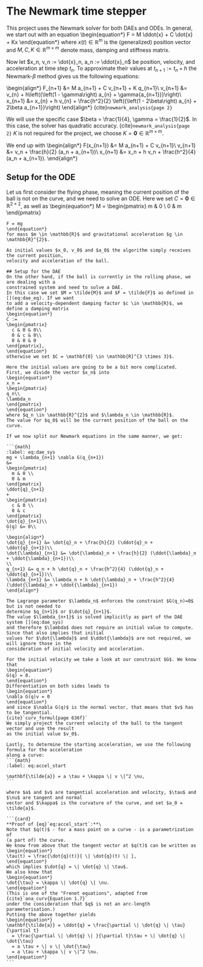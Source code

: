 # The Newmark time stepper

This project uses the Newmark solver for both DAEs and ODEs.
In general, we start out with an equation
\begin{equation*}
  F = M \ddot{x} + C \dot{x} + Kx
\end{equation*}
where $x(t) \in \mathbb{R}^{m}$ is the (generalized) position vector and $M, C, K \in \mathbb{R}^{m \times m}$
denote mass, damping and stiffness matrix.

Now let $x_n, v_n := \dot{x}_n, a_n := \ddot{x}_n$ be position, velocity, and acceleration at
time step $t_n$. To approximate their values at $t_{n+1} := t_n + h$ the Newmark-$\beta$ method
gives us the following equations:

\begin{align*}
  F_{n+1} &= M a_{n+1} + C v_{n+1} + K q_{n+1}\\
  v_{n+1} &= v_{n} + h\left({\left(1 - \gamma\right) a_{n} + \gamma{a_{n+1}}}\right)\\
  x_{n+1} &= x_{n} + h v_{n} + \frac{h^2}{2} \left({\left(1 - 2\beta\right) a_{n} + 2\beta a_{n+1}}\right)
\end{align*}
{cite}`newmark_analysis{page 2}`

<!-- This family of solvers is non-canonically symplectic and preserves a non-standard momentum. {cite}`newmark_sympl{page 3}` -->
We will use the specific case $\beta = \frac{1}{4}, \gamma = \frac{1}{2}$.
In this case, the solver has quadratic accuracy. {cite}`newmark_analysis{page 2}`
$K$ is not required for the project, we choose $K = \mathbf{0} \in \mathbb{R}^{m \times m}$.

We end up with
\begin{align*}
  F(x_{n+1}) &= M a_{n+1} + C v_{n+1}\\
  v_{n+1} &= v_n + \frac{h}{2} (a_n + a_{n+1})\\
  x_{n+1} &= x_n + h v_n + \frac{h^2}{4} (a_n + a_{n+1}).
\end{align*}

## Setup for the ODE
Let us first consider the flying phase, meaning the current position of the ball is not on the
curve, and we need to solve an ODE.
Here we set $C = \mathbf{0} \in \mathbb{R}^{2 \times 2}$, as well as
\begin{equation*}
M =
\begin{pmatrix}
    m & 0 \\
    0 & m
  \end{pmatrix}
  ~~~\text{ and }~~~
  F = mg
\end{equation*}
for mass $m \in \mathbb{R}$ and gravitational acceleration $g \in \mathbb{R}^{2}$.

As initial values $x_0, v_0$ and $a_0$ the algorithm simply receives the current position,
velocity and acceleration of the ball.

## Setup for the DAE
On the other hand, if the ball is currently in the rolling phase, we are dealing with a
constrained system and need to solve a DAE.
In this case we set $M = \tilde{M}$ and $F = \tilde{F}$ as defined in [](eq:dae_eq). If we want
to add a velocity-dependent damping factor $c \in \mathbb{R}$, we define a damping matrix
\begin{equation*}
  C :=
  \begin{pmatrix}
    c & 0 & 0\\
    0 & c & 0\\
	0 & 0 & 0
  \end{pmatrix},
\end{equation*}
otherwise we set $C = \mathbf{0} \in \mathbb{R}^{3 \times 3}$.

Here the initial values are going to be a bit more complicated.
First, we divide the vector $x_n$ into
\begin{equation*}
  x_n =
  \begin{pmatrix}
  q_n\\
  \lambda_n
  \end{pmatrix}
\end{equation*}
where $q_n \in \mathbb{R}^{2}$ and $\lambda_n \in \mathbb{R}$.
The value for $q_0$ will be the current position of the ball on the curve.

If we now split our Newmark equations in the same manner, we get:

```{math}
:label: eq:dae_sys
  mg + \lambda_{n+1} \nabla G(q_{n+1})
  &=
  \begin{pmatrix}
    m & 0 \\
    0 & m
  \end{pmatrix}
  \ddot{q}_{n+1}
  +
  \begin{pmatrix}
    c & 0 \\
    0 & c
  \end{pmatrix}
  \dot{q}_{n+1}\\
  G(q) &= 0\\
```
\begin{align*}
  \dot{q}_{n+1} &= \dot{q}_n + \frac{h}{2} (\ddot{q}_n + \ddot{q}_{n+1})\\
  \dot{\lambda}_{n+1} &= \dot{\lambda}_n + \frac{h}{2} (\ddot{\lambda}_n + \ddot{\lambda}_{n+1})\\
  \\
  q_{n+1} &= q_n + h \dot{q}_n + \frac{h^2}{4} (\ddot{q}_n + \ddot{q}_{n+1})\\
  \lambda_{n+1} &= \lambda_n + h \dot{\lambda}_n + \frac{h^2}{4} (\ddot{\lambda}_n + \ddot{\lambda}_{n+1})
\end{align*}

The Lagrange parameter $\lambda_n$ enforces the constraint $G(q_n)=0$ but is not needed to
determine $q_{n+1}$ or $\dot{q}_{n+1}$.
The value $\lambda_{n+1}$ is solved implicitly as part of the DAE system [](eq:dae_sys)
and therefore $\lambda$ does not require an initial value to compute. Since that also implies that initial
values for $\dot{\lambda}$ and $\ddot{\lambda}$ are not required, we will ignore those in the
consideration of initial velocity and acceleration.

For the initial velocity we take a look at our constraint $G$. We know that
\begin{equation*}
  G(q) = 0.
\end{equation*}
Differentiation on both sides leads to
\begin{equation*}
  \nabla G(q)v = 0
\end{equation*}
and since $\nabla G(q)$ is the normal vector, that means that $v$ has to be tangential.
{cite}`curv_formul{page 636f}`
We simply project the current velocity of the ball to the tangent vector and use the result
as the initial value $v_0$.

Lastly, to determine the starting acceleration, we use the following formula for the acceleration
along a curve:
```{math}
:label: eq:accel_start

  \mathbf{\tilde{a}} = a \tau + \kappa \| v \|^2 \nu,
```

where $a$ and $v$ are tangential acceleration and velocity, $\tau$ and $\nu$ are tangent and normal
vector and $\kappa$ is the curvature of the curve, and set $a_0 = \tilde{a}$.

```{card}
**Proof of {eq}`eq:accel_start`:**\
Note that $q(t)$ - for a mass point on a curve - is a parametrization of
(a part of) the curve.
We know from above that the tangent vector at $q(t)$ can be written as
\begin{equation*}
  \tau(t) = \frac{\dot{q}(t)}{ \| \dot{q}(t) \| },
\end{equation*}
which implies $\dot{q} = \| \dot{q} \| \tau$.
We also know that
\begin{equation*}
  \dot{\tau} = \kappa \| \dot{q} \| \nu.
\end{equation*}
(This is one of the "Frenet equations", adapted from {cite}`ana_curv{Equation 1.7}`
under the consideration that $q$ is not an arc-length parameterisation.)
Putting the above together yields
\begin{equation*}
  \mathbf{\tilde{a}} = \ddot{q} = \frac{\partial \| \dot{q} \| \tau}{\partial t}
    = \frac{\partial \| \dot{q} \| }{\partial t}\tau + \| \dot{q} \| \dot{\tau}
    = a \tau + \| v \| \dot{\tau}
    = a \tau + \kappa \| v \|^2 \nu.
\end{equation*}
```
